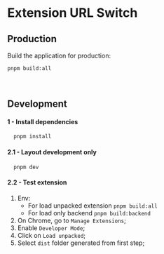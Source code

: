 # Extension URL Switch

## Production

Build the application for production:

```bash
pnpm build:all
```

<br/>

## Development

#### 1 - Install dependencies

```
  pnpm install
```

#### 2.1 - Layout development only

```
  pnpm dev
```

#### 2.2 - Test extension

1. Env:
    - For load unpacked extension `pnpm build:all`
    - For load only backend `pnpm build:backend`
2. On Chrome, go to `Manage Extensions`;
3. Enable `Developer Mode`;
4. Click on `Load unpacked`;
5. Select `dist` folder generated from first step;
